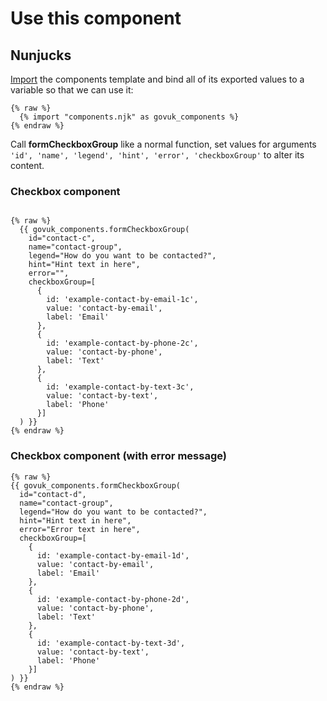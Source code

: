 # Use this component

## Nunjucks

[Import](https://mozilla.github.io/nunjucks/templating.html#import) the components template and bind all of its exported values to a variable so that we can use it:

```nunjucks
{% raw %}
  {% import "components.njk" as govuk_components %}
{% endraw %}
```

Call **formCheckboxGroup** like a normal function, set values for arguments `'id', 'name', 'legend', 'hint', 'error', 'checkboxGroup'` to alter its content.

### Checkbox component

```nunjucks

{% raw %}
  {{ govuk_components.formCheckboxGroup(
    id="contact-c",
    name="contact-group",
    legend="How do you want to be contacted?",
    hint="Hint text in here",
    error="",
    checkboxGroup=[
      {
        id: 'example-contact-by-email-1c',
        value: 'contact-by-email',
        label: 'Email'
      },
      {
        id: 'example-contact-by-phone-2c',
        value: 'contact-by-phone',
        label: 'Text'
      },
      {
        id: 'example-contact-by-text-3c',
        value: 'contact-by-text',
        label: 'Phone'
      }]
  ) }}
{% endraw %}
```


### Checkbox component (with error message)

```nunjucks
{% raw %}
{{ govuk_components.formCheckboxGroup(
  id="contact-d",
  name="contact-group",
  legend="How do you want to be contacted?",
  hint="Hint text in here",
  error="Error text in here",
  checkboxGroup=[
    {
      id: 'example-contact-by-email-1d',
      value: 'contact-by-email',
      label: 'Email'
    },
    {
      id: 'example-contact-by-phone-2d',
      value: 'contact-by-phone',
      label: 'Text'
    },
    {
      id: 'example-contact-by-text-3d',
      value: 'contact-by-text',
      label: 'Phone'
    }]
) }}
{% endraw %}
```
